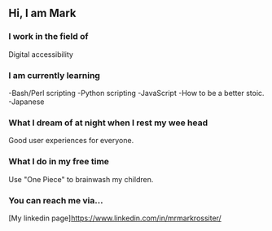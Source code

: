 Hi, I am Mark
-------------

### I work in the field of

Digital accessibility

### I am currently learning

-Bash/Perl scripting
-Python scripting
-JavaScript
-How to be a better stoic.
-Japanese

### What I dream of at night when I rest my wee head

Good user experiences for everyone.

### What I do in my free time

Use "One Piece" to brainwash my children.

### You can reach me via...

[My linkedin page]https://www.linkedin.com/in/mrmarkrossiter/
